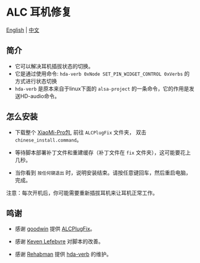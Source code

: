 # ALC 耳机修复

[English](README.md) | [中文](README-CN.md)

## 简介

* 它可以解决耳机插拔状态的切换。
* 它是通过使用命令: `hda-verb 0xNode SET_PIN_WIDGET_CONTROL 0xVerbs` 的方式进行状态切换
* `hda-verb` 是原本来自于linux下面的 `alsa-project` 的一条命令，它的作用是发送HD-audio命令。


## 怎么安装

* 下载整个 [XiaoMi-Pro包](https://github.com/daliansky/XiaoMi-Pro/archive/master.zip), 前往 `ALCPlugFix` 文件夹， 双击 `chinese_install.command`。

* 等待脚本部署补丁文件和重建缓存（补丁文件在 `fix` 文件夹），这可能要花上几秒。

* 当你看到 `按任何键退出` 时，说明安装结束。请按任意键回车，然后重启电脑，完成。

注意：每次开机后，你可能需要重新插拔耳机来让耳机正常工作。


## 鸣谢

* 感谢 [goodwin](https://github.com/goodwin) 提供 [ALCPlugFix](https://github.com/goodwin/ALCPlugFix)。

* 感谢 [Keven Lefebvre](https://github.com/orditeck) 对脚本的改善。

* 感谢 [Rehabman](https://github.com/RehabMan) 提供 [hda-verb](https://github.com/RehabMan/EAPD-Codec-Commander) 的维护。
